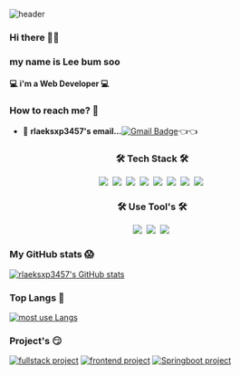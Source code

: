 ![header](https://capsule-render.vercel.app/api?type=Slice&color=gradient&height=150&section=header&text=Lee%20bum%20soo&fontSize=70&animation=fadeIn)

### Hi there 👋😁
###  my name is Lee bum soo
#### 💻 i'm  a Web Developer 💻

### How to reach me? 🤔

- 📮  **rlaeksxp3457's email...**[![Gmail Badge](https://img.shields.io/badge/Gmail-d14836?style=flat-square&logo=Gmail&logoColor=white&link=mailto:rlaeksxp3457@gmail.com)](mailto:rlaeksxp3457@gmail.com)👈👈

<h3 align="center">🛠 Tech Stack 🛠</h3>

<p align="center">
  <img src="https://img.shields.io/badge/Java-007396?style=flat-square&logo=Java&logoColor=white"/></a>&nbsp 
  <img src="https://img.shields.io/badge/Javascript-ffb13b?style=flat-square&logo=javascript&logoColor=white"/></a>&nbsp 
  <img src="https://img.shields.io/badge/css-1572B6?style=flat-square&logo=css3&logoColor=white"/></a>&nbsp 
  <img src="https://img.shields.io/badge/HTML5-E34F26?style=flat-square&logo=HTML5&logoColor=white"/></a>&nbsp 
  <img src="https://img.shields.io/badge/SpringBoot-6DB33F?style=flat-square&logo=Spring&logoColor=white"/></a>&nbsp
  <img src="https://img.shields.io/badge/Vue.js-4FC08D?style=flat-square&logo=Vue.js&logoColor=white"/></a>&nbsp 
  <img src="https://img.shields.io/badge/Vuetify-1867C0?style=flat-square&logo=Vuetify&logoColor=white"/></a>&nbsp
  <img src="https://img.shields.io/badge/Kotlin-7F52FF?style=flat-square&logo=Kotlin&logoColor=white"/></a>&nbsp
  <br>
</p>

<h3 align="center">🛠 Use Tool's 🛠</h3>
  
  <p align="center">
  <img src="https://img.shields.io/badge/IntelliJ IDEA-000000?style=flat-square&logo=IntelliJ IDEA&logoColor=white"/></a>&nbsp
  <img src="https://img.shields.io/badge/Visual Studio Code-394EFF?style=flat-square&logo=Visual Studio Code&logoColor=white"/></a>&nbsp 
  <img src="https://img.shields.io/badge/Eclipse IDE-2C2255?style=flat-square&logo=Eclipse IDE&logoColor=white"/></a>&nbsp 

  <br>
</p>
  

  ### My GitHub stats 😱
  [![rlaeksxp3457's GitHub stats](https://github-readme-stats.vercel.app/api?username=rlaeksxp3457&show_icons=true&theme=dracula)](https://github.com/anuraghazra/github-readme-stats)
  
  ### Top Langs 🧐
  [![most use Langs](https://github-readme-stats.vercel.app/api/top-langs/?username=rlaeksxp3457&layout=compact)](https://github.com/anuraghazra/github-readme-stats)
  
  ### Project's 😏
  [![fullstack project](https://github-readme-stats.vercel.app/api/pin/?username=rlaeksxp3457&repo=Bicycle)](https://github.com/rlaeksxp3457/Bicycle)
  [![frontend project](https://github-readme-stats.vercel.app/api/pin/?username=rlaeksxp3457&repo=market)](https://github.com/rlaeksxp3457/market)
  [![Springboot project](https://github-readme-stats.vercel.app/api/pin/?username=rlaeksxp3457&repo=klavaro)](https://github.com/rlaeksxp3457/klavaro)
